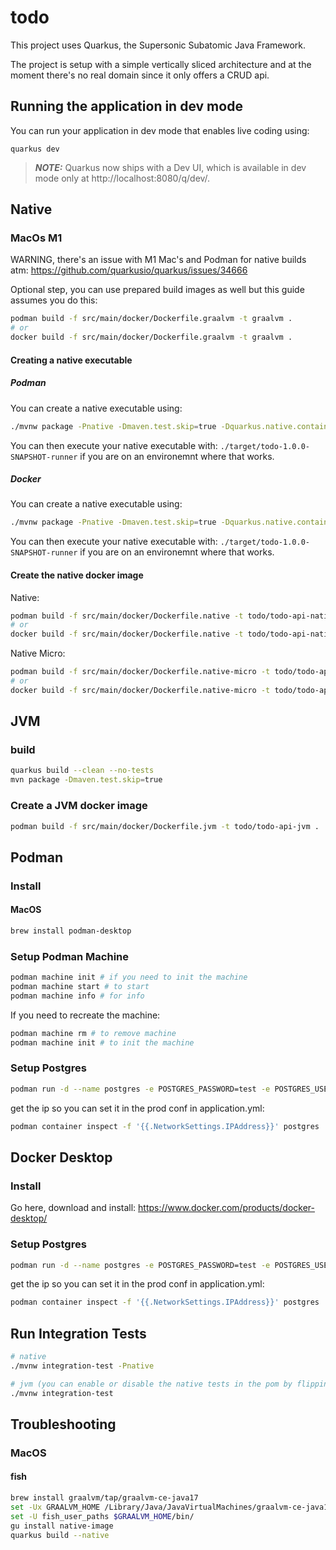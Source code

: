 # todo

This project uses Quarkus, the Supersonic Subatomic Java Framework.

The project is setup with a simple vertically sliced architecture and at the moment there's no real domain since it only offers a CRUD api.

## Running the application in dev mode

You can run your application in dev mode that enables live coding using:
```shell script
quarkus dev
```

> **_NOTE:_**  Quarkus now ships with a Dev UI, which is available in dev mode only at http://localhost:8080/q/dev/.

## Native

### MacOs M1

WARNING, there's an issue with M1 Mac's and Podman for native builds atm: https://github.com/quarkusio/quarkus/issues/34666

Optional step, you can use prepared build images as well but this guide assumes you do this:
```sh
podman build -f src/main/docker/Dockerfile.graalvm -t graalvm .
# or
docker build -f src/main/docker/Dockerfile.graalvm -t graalvm .
```

#### Creating a native executable

##### Podman

You can create a native executable using: 

```sh
./mvnw package -Pnative -Dmaven.test.skip=true -Dquarkus.native.container-build=true -Dquarkus.native.container-runtime=podman -Dquarkus.native.builder-iamge=graalvm
```
You can then execute your native executable with: `./target/todo-1.0.0-SNAPSHOT-runner` if you are on an environemnt where that works.

##### Docker

You can create a native executable using: 

```sh
./mvnw package -Pnative -Dmaven.test.skip=true -Dquarkus.native.container-build=true -Dquarkus.native.container-runtime=docker -Dquarkus.native.builder-iamge=graalvm
```
You can then execute your native executable with: `./target/todo-1.0.0-SNAPSHOT-runner` if you are on an environemnt where that works.

#### Create the native docker image

Native:
```sh
podman build -f src/main/docker/Dockerfile.native -t todo/todo-api-native .
# or
docker build -f src/main/docker/Dockerfile.native -t todo/todo-api-native .
```

Native Micro:
```sh
podman build -f src/main/docker/Dockerfile.native-micro -t todo/todo-api-native-micro .
# or
docker build -f src/main/docker/Dockerfile.native-micro -t todo/todo-api-native-micro .
```

## JVM

### build

```sh
quarkus build --clean --no-tests
mvn package -Dmaven.test.skip=true
```

### Create a JVM docker image

```sh
podman build -f src/main/docker/Dockerfile.jvm -t todo/todo-api-jvm .
```

## Podman

### Install

#### MacOS

```sh
brew install podman-desktop
```

### Setup Podman Machine


```sh
podman machine init # if you need to init the machine
podman machine start # to start
podman machine info # for info
```

If you need to recreate the machine:

```sh
podman machine rm # to remove machine
podman machine init # to init the machine
```

### Setup Postgres

```sh
podman run -d --name postgres -e POSTGRES_PASSWORD=test -e POSTGRES_USER=test -p 5432:5432 postgres:11-alpine
```

get the ip so you can set it in the prod conf in application.yml:
```sh
podman container inspect -f '{{.NetworkSettings.IPAddress}}' postgres
```

## Docker Desktop

### Install

Go here, download and install: https://www.docker.com/products/docker-desktop/

### Setup Postgres

```sh
podman run -d --name postgres -e POSTGRES_PASSWORD=test -e POSTGRES_USER=test -p 5432:5432 postgres:11-alpine
```

get the ip so you can set it in the prod conf in application.yml:
```sh
podman container inspect -f '{{.NetworkSettings.IPAddress}}' postgres
```

## Run Integration Tests

```sh
# native
./mvnw integration-test -Pnative

# jvm (you can enable or disable the native tests in the pom by flipping the property skipITs)
./mvnw integration-test
```

## Troubleshooting

### MacOS

#### fish

```sh
brew install graalvm/tap/graalvm-ce-java17
set -Ux GRAALVM_HOME /Library/Java/JavaVirtualMachines/graalvm-ce-java17-xx.x.x/Contents/Home/
set -U fish_user_paths $GRAALVM_HOME/bin/
gu install native-image
quarkus build --native
```

